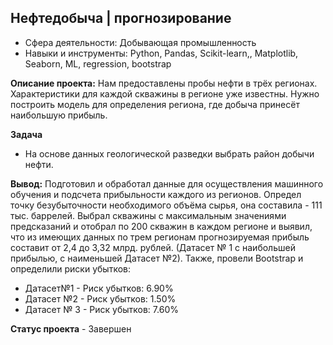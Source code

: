 ## Нефтедобыча | прогнозирование

- Сфера деятельности: Добывающая промышленность
- Навыки и инструменты: Python, Pandas, Scikit-learn,, Matplotlib, Seaborn, ML, regression, bootstrap

**Описание проекта:**
Нам предоставлены пробы нефти в трёх регионах. Характеристики для каждой скважины в регионе уже известны. Нужно построить модель для определения региона, где добыча принесёт наибольшую прибыль. 

**Задача**
- На основе данных геологической разведки выбрать район добычи нефти.

**Вывод:**
Подготовил и обработал данные для осуществления машинного обучения и подсчета прибыльности каждого из регионов. Определ точку безубыточности необходимого объёма сырья, она составила - 111 тыс. баррелей. Выбрал скважины с максимальным значениями предсказаний и отобрал по 200 скважин в каждом регионе и выявил, что из имеющих данных по трем регионам прогнозируемая прибыль составит от 2,4 до 3,32 млрд. рублей. (Датасет № 1 с наибольшей прибылью, с наименьшей Датасет №2). Также, провели Bootstrap и определили риски убытков:
- Датасет№1 - Риск убытков: 6.90%
- Датасет №2 - Риск убытков: 1.50%
- Датасет № 3 - Риск убытков: 7.60%

**Статус проекта** - Завершен

